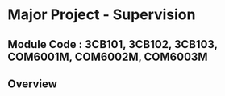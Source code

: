 # Major Project - Supervision

## Module Code : 3CB101, 3CB102, 3CB103, COM6001M, COM6002M, COM6003M

## Overview